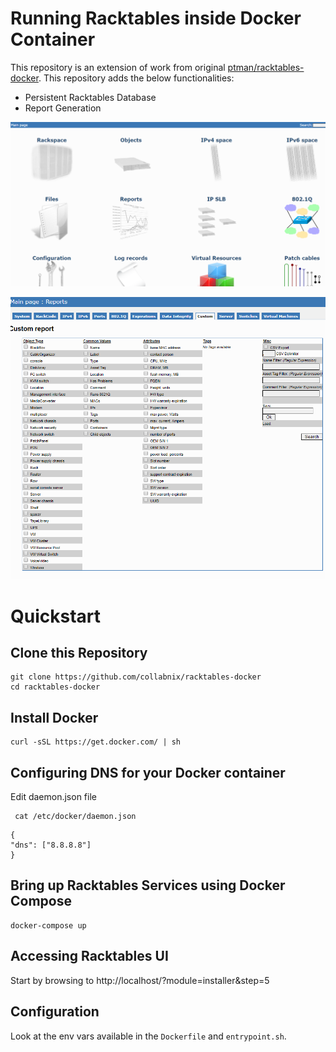# Running Racktables inside Docker Container

This repository is an extension of work from original [ptman/racktables-docker](https://github.com/ptman/racktables-docker). This repository adds the below functionalities:

- Persistent Racktables Database
- Report Generation

![My Image](https://github.com/collabnix/racktables-docker/blob/master/racktables1.png)

![My Image](https://github.com/collabnix/racktables-docker/blob/master/racktables2.png)


# Quickstart

## Clone this Repository

```
git clone https://github.com/collabnix/racktables-docker
cd racktables-docker
```

## Install Docker

```
curl -sSL https://get.docker.com/ | sh
```

## Configuring DNS for your Docker container

Edit daemon.json file

```
 cat /etc/docker/daemon.json
```

```
{
"dns": ["8.8.8.8"]
}
```

## Bring up Racktables Services using Docker Compose

```
docker-compose up
```

## Accessing Racktables UI

Start by browsing to http://localhost/?module=installer&step=5

## Configuration

Look at the env vars available in the `Dockerfile` and `entrypoint.sh`.


